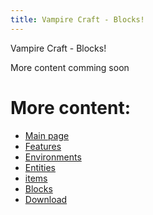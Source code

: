 ```yaml
---
title: Vampire Craft - Blocks!
---
```

Vampire Craft - Blocks!

More content comming soon

# More content:
- [Main page](/addons/vampire_craft/)
- [Features](/addons/vampire_craft/features/)
- [Environments](/addons/vampire_craft/environments/)
- [Entities](/addons/vampire_craft/entities/)
- [items](/addons/vampire_craft/items/)
- [Blocks](/addons/vampire_craft/blocks/)
- [Download](/addons/vampire_craft/download/)